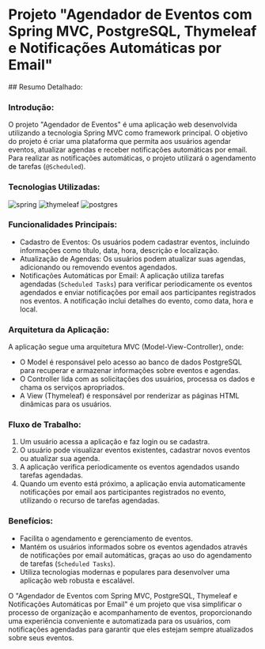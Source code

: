 

<h1> Projeto "Agendador de Eventos com Spring MVC, PostgreSQL, Thymeleaf e Notificações Automáticas por Email"</h1>
## Resumo Detalhado:

### Introdução:
O projeto "Agendador de Eventos" é uma aplicação web desenvolvida utilizando a tecnologia Spring MVC como framework principal. O objetivo do projeto é criar uma plataforma que permita aos usuários agendar eventos, atualizar agendas e receber notificações automáticas por email. Para realizar as notificações automáticas, o projeto utilizará o agendamento de tarefas (`@Scheduled`).

### Tecnologias Utilizadas:
 ![spring](https://github.com/Erick-SouDev/minha-biblioteca/assets/139890795/6f8f4335-4aef-488b-bf78-ff0bb15335ee)
 ![thymeleaf](https://github.com/Erick-SouDev/minha-biblioteca/assets/139890795/5562d495-392e-42b9-98b1-b47c0f211ef0)
 ![postgres](https://github.com/Erick-SouDev/minha-biblioteca/assets/139890795/7d8e3a6a-b0f9-4235-b1bb-c71207d94a97)

### Funcionalidades Principais:
- Cadastro de Eventos: Os usuários podem cadastrar eventos, incluindo informações como título, data, hora, descrição e localização.
- Atualização de Agendas: Os usuários podem atualizar suas agendas, adicionando ou removendo eventos agendados.
- Notificações Automáticas por Email: A aplicação utiliza tarefas agendadas (`Scheduled Tasks`) para verificar periodicamente os eventos agendados e enviar notificações por email aos participantes registrados nos eventos. A notificação inclui detalhes do evento, como data, hora e local.

### Arquitetura da Aplicação:
A aplicação segue uma arquitetura MVC (Model-View-Controller), onde:
- O Model é responsável pelo acesso ao banco de dados PostgreSQL para recuperar e armazenar informações sobre eventos e agendas.
- O Controller lida com as solicitações dos usuários, processa os dados e chama os serviços apropriados.
- A View (Thymeleaf) é responsável por renderizar as páginas HTML dinâmicas para os usuários.

### Fluxo de Trabalho:
1. Um usuário acessa a aplicação e faz login ou se cadastra.
2. O usuário pode visualizar eventos existentes, cadastrar novos eventos ou atualizar sua agenda.
3. A aplicação verifica periodicamente os eventos agendados usando tarefas agendadas.
4. Quando um evento está próximo, a aplicação envia automaticamente notificações por email aos participantes registrados no evento, utilizando o recurso de tarefas agendadas.

### Benefícios:
- Facilita o agendamento e gerenciamento de eventos.
- Mantém os usuários informados sobre os eventos agendados através de notificações por email automáticas, graças ao uso do agendamento de tarefas (`Scheduled Tasks`).
- Utiliza tecnologias modernas e populares para desenvolver uma aplicação web robusta e escalável.

O "Agendador de Eventos com Spring MVC, PostgreSQL, Thymeleaf e Notificações Automáticas por Email" é um projeto que visa simplificar o processo de organização e acompanhamento de eventos, proporcionando uma experiência conveniente e automatizada para os usuários, com notificações agendadas para garantir que eles estejam sempre atualizados sobre seus eventos.
